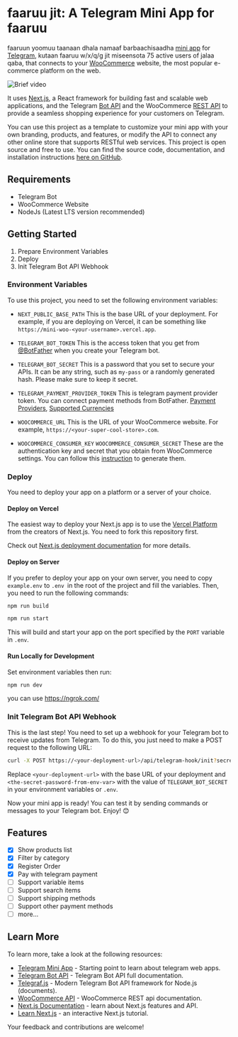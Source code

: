 # faaruu jit: A Telegram Mini App for faaruu 

faaruun yoomuu taanaan dhala namaaf barbaachisaadha  [mini app](https://core.telegram.org/bots/webapps) for [Telegram](https://t.me/kutaa_faaruu_jimma_jit/), kutaan faaruu w/x/q/g jit miseensota 75 active users of jalaa qaba, that connects to your [WooCommerce](https://woocommerce.com/) website, the most popular e-commerce platform on the web. 

![Brief video](./.github/mini-woo.gif "Short video showing opening the shop, browsing products, adding to cart, and paying with Telegram.")

It uses [Next.js](https://nextjs.org/), a React framework for building fast and scalable web applications, and the Telegram [Bot API](https://core.telegram.org/bots/api) and the WooCommerce [REST API](https://woocommerce.github.io/woocommerce-rest-api-docs/) to provide a seamless shopping experience for your customers on Telegram. 

You can use this project as a template to customize your mini app with your own branding, products, and features, or modify the API to connect any other online store that supports RESTful web services. This project is open source and free to use. You can find the source code, documentation, and installation instructions [here on GitHub](https://github.com/mini-woo/mini-woo).

## Requirements

- Telegram Bot
- WooCommerce Website
- NodeJs (Latest LTS version recommended)


## Getting Started

1. Prepare Environment Variables
2. Deploy
3. Init Telegram Bot API Webhook

### Environment Variables

To use this project, you need to set the following environment variables:

- `NEXT_PUBLIC_BASE_PATH`
  This is the base URL of your deployment. For example, if you are deploying on Vercel, it can be something like `https://mini-woo-<your-username>.vercel.app`.


- `TELEGRAM_BOT_TOKEN`
  This is the access token that you get from [@BotFather](https://t.me/BotFather) when you create your Telegram bot.
- `TELEGRAM_BOT_SECRET`
  This is a password that you set to secure your APIs. It can be any string, such as `my-pass` or a randomly generated hash. Please make sure to keep it secret.
- `TELEGRAM_PAYMENT_PROVIDER_TOKEN`
  This is telegram payment provider token. You can connect payment methods from BotFather. [Payment Providers](https://core.telegram.org/bots/payments#supported-payment-providers), [Supported Currencies](https://core.telegram.org/bots/payments#supported-currencies)


- `WOOCOMMERCE_URL`
  This is the URL of your WooCommerce website. For example, `https://<your-super-cool-store>.com`.
- `WOOCOMMERCE_CONSUMER_KEY` `WOOCOMMERCE_CONSUMER_SECRET`
  These are the authentication key and secret that you obtain from WooCommerce settings. You can follow this [instruction](https://woocommerce.github.io/woocommerce-rest-api-docs/?shell#rest-api-keys) to generate them.

### Deploy

You need to deploy your app on a platform or a server of your choice.

#### Deploy on Vercel

The easiest way to deploy your Next.js app is to use the [Vercel Platform](https://vercel.com/new?utm_medium=default-template&filter=next.js&utm_source=create-next-app&utm_campaign=create-next-app-readme) from the creators of Next.js.
You need to fork this repository first.

Check out [Next.js deployment documentation](https://nextjs.org/docs/deployment) for more details.

#### Deploy on Server

If you prefer to deploy your app on your own server, you need to copy `example.env` to `.env `in the root of the project and fill the variables. Then, you need to run the following commands:

```bash
npm run build

npm run start
```
This will build and start your app on the port specified by the `PORT` variable in `.env`.

#### Run Locally for Development

Set environment variables then run:

```bash
npm run dev
```

you can use https://ngrok.com/

### Init Telegram Bot API Webhook

This is the last step! You need to set up a webhook for your Telegram bot to receive updates from Telegram. To do this, you just need to make a POST request to the following URL:

```bash
curl -X POST https://<your-deployment-url>/api/telegram-hook/init?secret_hash=<the-secret-password-from-env-var>
```

Replace `<your-deployment-url>` with the base URL of your deployment and `<the-secret-password-from-env-var>` with the value of `TELEGRAM_BOT_SECRET` in your environment variables or `.env`.

Now your mini app is ready! You can test it by sending commands or messages to your Telegram bot. Enjoy! 😊

## Features

- [x] Show products list
- [x] Filter by category
- [x] Register Order
- [x] Pay with telegram payment
- [ ] Support variable items
- [ ] Support search items
- [ ] Support shipping methods
- [ ] Support other payment methods
- [ ] more...

## Learn More

To learn more, take a look at the following resources:

- [Telegram Mini App](https://core.telegram.org/bots/webapps) - Starting point to learn about telegram web apps.
- [Telegram Bot API](https://core.telegram.org/bots/api) - Telegram Bot API full documentation.
- [Telegraf.js](https://telegraf.js.org/index.html) - Modern Telegram Bot API framework for Node.js (documents).
- [WooCommerce API](https://woocommerce.github.io/woocommerce-rest-api-docs) - WooCommerce REST api documentation.
- [Next.js Documentation](https://nextjs.org/docs) - learn about Next.js features and API.
- [Learn Next.js](https://nextjs.org/learn) - an interactive Next.js tutorial.

Your feedback and contributions are welcome!

